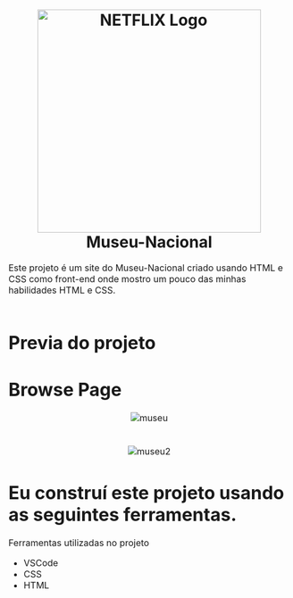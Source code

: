 <h1 align="center">
  <img title="Netflix" src="https://fhsknightlife.com/wp-content/uploads/2020/04/uVASXqvMzyUrAPfSn9pMtxOC7s89ulzdDKBdtqCP.png" alt="NETFLIX Logo" width="400" />
  <br>
  Museu-Nacional
</h1>

<p><font size="3">
  Este projeto é um site do Museu-Nacional criado usando HTML e CSS como front-end onde mostro um pouco das minhas habilidades HTML e CSS.
  <br><br> 
</p>


 # Previa do projeto
 
 # Browse Page

<div align="center"><a name="menu"></a>

![museu](https://github.com/IagoCustodio/Museu-Nacional/assets/74364305/9f52c26c-5d8a-4239-b76a-82e4d26330f8)
<br><br><br>
![museu2](https://github.com/IagoCustodio/Museu-Nacional/assets/74364305/828d67e6-7602-4786-9ae3-0cf65be75475)


</div>


# Eu construí este projeto usando as seguintes ferramentas.

Ferramentas utilizadas no projeto

- VSCode
- CSS
- HTML
